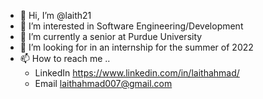 - 👋 Hi, I’m @laith21
- 👀 I’m interested in Software Engineering/Development
- 🌱 I’m currently a senior at Purdue University
- 💞️ I’m looking for in an internship for the summer of 2022
- 📫 How to reach me .. 
  - LinkedIn
  https://www.linkedin.com/in/laithahmad/
  - Email
  laithahmad007@gmail.com


<!---
laith21/laith21 is a ✨ special ✨ repository because its `README.md` (this file) appears on your GitHub profile.
You can click the Preview link to take a look at your changes.
--->
